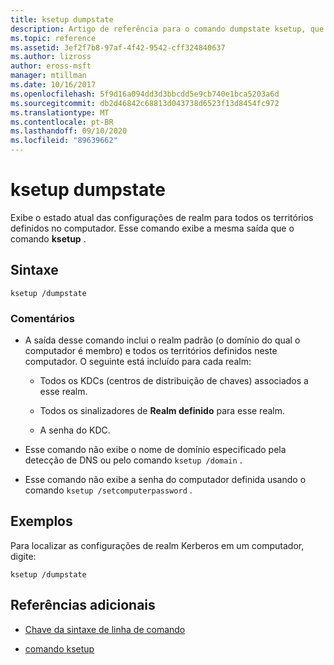 ```yaml
---
title: ksetup dumpstate
description: Artigo de referência para o comando dumpstate ksetup, que exibe o estado atual das configurações de realm para todos os territórios definidos no computador.
ms.topic: reference
ms.assetid: 3ef2f7b8-97af-4f42-9542-cff324840637
ms.author: lizross
author: eross-msft
manager: mtillman
ms.date: 10/16/2017
ms.openlocfilehash: 5f9d16a094dd3d3bbcdd5e9cb740e1bca5203a6d
ms.sourcegitcommit: db2d46842c68813d043738d6523f13d8454fc972
ms.translationtype: MT
ms.contentlocale: pt-BR
ms.lasthandoff: 09/10/2020
ms.locfileid: "89639662"
---
```

# <a name="ksetup-dumpstate"></a>ksetup dumpstate

Exibe o estado atual das configurações de realm para todos os territórios definidos no computador. Esse comando exibe a mesma saída que o comando **ksetup** .

## <a name="syntax"></a>Sintaxe

```
ksetup /dumpstate
```

### <a name="remarks"></a>Comentários

- A saída desse comando inclui o realm padrão (o domínio do qual o computador é membro) e todos os territórios definidos neste computador. O seguinte está incluído para cada realm:

  - Todos os KDCs (centros de distribuição de chaves) associados a esse realm.

  - Todos os sinalizadores de **Realm definido** para esse realm.

  - A senha do KDC.

- Esse comando não exibe o nome de domínio especificado pela detecção de DNS ou pelo comando `ksetup /domain` .

- Esse comando não exibe a senha do computador definida usando o comando `ksetup /setcomputerpassword` .

## <a name="examples"></a>Exemplos

Para localizar as configurações de realm Kerberos em um computador, digite:

```
ksetup /dumpstate
```

## <a name="additional-references"></a>Referências adicionais

- [Chave da sintaxe de linha de comando](command-line-syntax-key.md)

- [comando ksetup](ksetup.md)